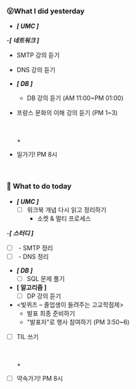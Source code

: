 ### 😮What I did yesterday
- ***[ UMC ]***

-***[ 네트워크 ]***
  - SMTP 강의 듣기
  - DNS 강의 듣기

- ***[ DB ]***
  - DB 강의 듣기 (AM 11:00~PM 01:00)

- 프랑스 문화의 이해 강의 듣기 (PM 1~3)
    
  <br>

  \+
 - 일가기! PM 8시


<br>

###  🤔 What to do today

- ***[ UMC ]***
  - [ ] 워크북 개념 다시 읽고 정리하기
    - 소켓 & 멀티 프로세스 

-***[ 스터디 ]***
  - [ ] <network> - SMTP 정리
  - [ ] <entwork> - DNS 정리

- ***[ DB ]***
  - [ ] SQL 문제 풀기

- **[ 알고리즘 ]**
  - [ ] DP 강의 듣기

-  <빛퀴즈 – 졸업생이 들려주는 고교학점제>
   - 발표 최종 준비하기
   -  "발표자"로 행사 참여하기 (PM 3:50~6)
  
- [ ] TIL 쓰기
    
  <br>

  \+
 - [ ] 약속가기! PM 8시